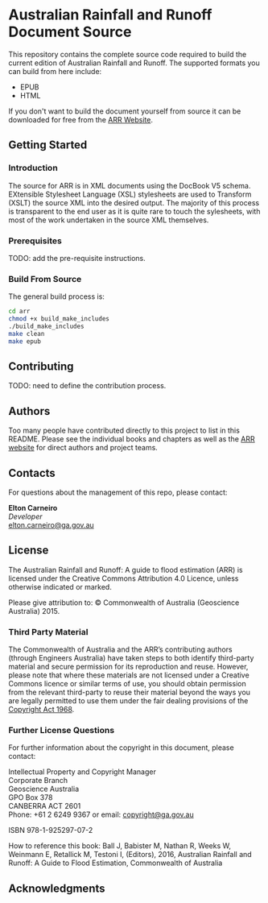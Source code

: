 # Australian Rainfall and Runoff Document Source

This repository contains the complete source code required to build the current edition of Australian Rainfall and Runoff.  The supported formats you can build from here include:

* EPUB
* HTML

If you don't want to build the document yourself from source it can be downloaded for free from the [ARR Website](http://www.arr.org.au).

## Getting Started
### Introduction

The source for ARR is in XML documents using the DocBook V5 schema.  EXtensible Stylesheet Language (XSL) stylesheets are used to Transform (XSLT) the source XML into the desired output.  The majority of this process is transparent to the end user as it is quite rare to touch the sylesheets, with most of the work undertaken in the source XML themselves.

### Prerequisites

TODO: add the pre-requisite instructions.

### Build From Source

The general build process is:

```bash
cd arr
chmod +x build_make_includes
./build_make_includes
make clean
make epub
```

## Contributing

TODO: need to define the contribution process.

## Authors

Too many people have contributed directly to this project to list in this README.  Please see the individual books and chapters as well as the [ARR website](http://www.arr.org.au/) for direct authors and project teams.

## Contacts

For questions about the management of this repo, please contact:  

**Elton Carneiro**  
*Developer*  
<elton.carneiro@ga.gov.au>  

## License

The Australian Rainfall and Runoff: A guide to flood estimation (ARR) is licensed under the Creative Commons Attribution 4.0 Licence, unless otherwise indicated or marked.

Please give attribution to: © Commonwealth of Australia (Geoscience Australia) 2015.

### Third Party Material

The Commonwealth of Australia and the ARR’s contributing authors (through Engineers Australia) have taken steps to both identify third-party material and secure permission for its reproduction and reuse. However, please note that where these materials are not licensed under a Creative Commons licence or similar terms of use, you should obtain permission from the relevant third-party to reuse their material beyond the ways you are legally permitted to use them under the fair dealing provisions of the [Copyright Act 1968](http://www.comlaw.gov.au/Details/C2014C00291).

### Further License Questions

For further information about the copyright in this document, please contact:

Intellectual Property and Copyright Manager  
Corporate Branch  
Geoscience Australia  
GPO Box 378  
CANBERRA ACT 2601  
Phone: +61 2 6249 9367 or email: copyright@ga.gov.au


ISBN 978-1-925297-07-2

How to reference this book:
Ball J, Babister M, Nathan R, Weeks W, Weinmann E, Retallick M, Testoni I, (Editors),  2016, Australian Rainfall and Runoff: A Guide to Flood Estimation, Commonwealth of Australia

## Acknowledgments
